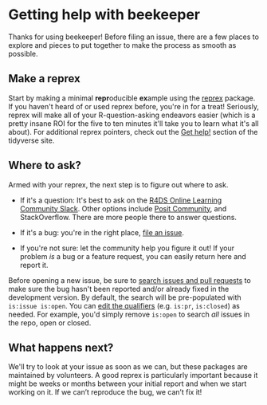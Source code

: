# Getting help with beekeeper

Thanks for using beekeeper!
Before filing an issue, there are a few places to explore and pieces to put together to make the process as smooth as possible.

## Make a reprex

Start by making a minimal **repr**oducible **ex**ample using the  [reprex](https://reprex.tidyverse.org/) package. 
If you haven't heard of or used reprex before, you're in for a treat! 
Seriously, reprex will make all of your R-question-asking endeavors easier (which is a pretty insane ROI for the five to ten minutes it'll take you to learn what it's all about). 
For additional reprex pointers, check out the [Get help!](https://www.tidyverse.org/help/) section of the tidyverse site.

## Where to ask?

Armed with your reprex, the next step is to figure out where to ask. 

*   If it's a question: It's best to ask on the [R4DS Online Learning Community Slack](https://r4ds.io/join). Other options include [Posit Community](https://community.rstudio.com/), and StackOverflow. There are more people there to answer questions.

*   If it's a bug: you're in the right place, [file an issue](https://github.com/jonthegeek/beekeeper/issues/new).  
  
*   If you're not sure: let the community help you figure it out! 
    If your problem _is_ a bug or a feature request, you can easily return here and report it. 

Before opening a new issue, be sure to [search issues and pull requests](https://github.com/jonthegeek/beekeeper/issues) to make sure the bug hasn't been reported and/or already fixed in the development version. 
By default, the search will be pre-populated with `is:issue is:open`. 
You can [edit the qualifiers](https://help.github.com/articles/searching-issues-and-pull-requests/)  (e.g. `is:pr`, `is:closed`) as needed. 
For example, you'd simply remove `is:open` to search _all_ issues in the repo, open or closed.

## What happens next?

We'll try to look at your issue as soon as we can, but these packages are maintained by volunteers.
A good reprex is particularly important because it might be weeks or months between your initial report and when we start working on it. 
If we can’t reproduce the bug, we can’t fix it!
